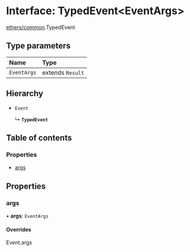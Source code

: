 # Interface: TypedEvent<EventArgs\>

[ethers/common](../modules/ethers_common.md).TypedEvent

## Type parameters

| Name | Type |
| :------ | :------ |
| `EventArgs` | extends `Result` |

## Hierarchy

- `Event`

  ↳ **`TypedEvent`**

## Table of contents

### Properties

- [args](ethers_common.TypedEvent.md#args)

## Properties

### args

• **args**: `EventArgs`

#### Overrides

Event.args
